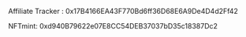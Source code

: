 Affiliate Tracker : 0x17B4166EA43F770Bd6ff36D68E6A9De4D4d2Ff42

NFTmint:  0xd940B79622e07E8CC54DEB37037bD35c18387Dc2

